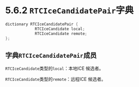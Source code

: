 # 5.6.2 `RTCIceCandidatePair`字典

```java
dictionary RTCIceCandidatePair {
             RTCIceCandidate local;
             RTCIceCandidate remote;
};
```

## 字典`RTCIceCandidatePair`成员

`RTCIceCandidate`类型的`local`：本地ICE 候选者。

`RTCIceCandidate`类型的`remote`：远程ICE 候选者。

